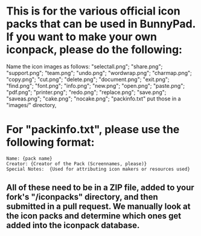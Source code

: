 # This is for the various official icon packs that can be used in BunnyPad. If you want to make your own iconpack, please do the following:
Name the icon images as follows:
  "selectall.png"; 
  "share.png"; 
  "support.png"; 
  "team.png"; 
  "undo.png"; 
  "wordwrap.png"; 
  "charmap.png"; 
  "copy.png"; 
  "cut.png"; 
  "delete.png"; 
  "document.png"; 
  "exit.png"; 
  "find.png"; 
  "font.png"; 
  "info.png"; 
  "new.png"; 
  "open.png"; 
  "paste.png"; 
  "pdf.png"; 
  "printer.png"; 
  "redo.png"; 
  "replace.png"; 
  "save.png"; 
  "saveas.png"; 
  "cake.png"; 
  "nocake.png"; 
  "packinfo.txt"
put those in a "images/" directory,
# For "packinfo.txt", please use the following format:
```
Name: {pack name}
Creator: {Creator of the Pack (Screennames, please)}
Special Notes: 	{Used for attributing icon makers or resources used}
```

## All of these need to be in a ZIP file, added to your fork's "/iconpacks" directory, and then submitted in a pull request. We manually look at the icon packs and determine which ones get added into the iconpack database.
